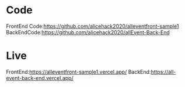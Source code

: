 # Code
FrontEnd Code:https://github.com/alicehack2020/alleventfront-sample1
BackEndCode:https://github.com/alicehack2020/allEvent-Back-End

# Live
FrontEnd:https://alleventfront-sample1.vercel.app/
BackEnd:https://all-event-back-end.vercel.app/










 
 